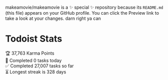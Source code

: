 makeamovie/makeamovie is a ✨ special ✨ repository because its `README.md` (this file) appears on your GitHub profile.
You can click the Preview link to take a look at your changes. darn right ya can

# Todoist Stats

<!-- TODO-IST:START -->
🏆  37,763 Karma Points           
🌸  Completed 0 tasks today           
✅  Completed 27,007 tasks so far           
⏳  Longest streak is 328 days
<!-- TODO-IST:END -->